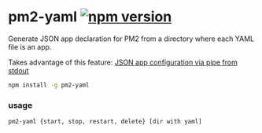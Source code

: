 # pm2-yaml [![npm version](https://img.shields.io/npm/v/pm2-yaml.svg)](https://www.npmjs.com/package/pm2-yaml)

Generate JSON app declaration for PM2 from a directory where each YAML file is an
app.

Takes advantage of this feature: [JSON app configuration via pipe from stdout](https://github.com/Unitech/PM2/blob/development/ADVANCED_README.md#json-app-configuration-via-pipe-from-stdout)

```sh
npm install -g pm2-yaml
```

### usage

```
pm2-yaml {start, stop, restart, delete} [dir with yaml]
```
